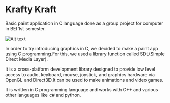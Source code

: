 # Krafty Kraft

Basic paint application in C language done as a group project for computer in BEI 1st semester.

![Alt text](demo.png)

In order to try introducing graphics in C, we decided to make a paint app using C programming.For this, we used a library function called SDL(Simple Direct Media Layer).

It is a cross-platform development library designed to provide low level access to audio, keyboard, mouse, joystick, and graphics hardware via OpenGL and Direct3D.It can be used to make animations and video games.

It is written in C programming language and works with C++ and various other languages like c# and python.
